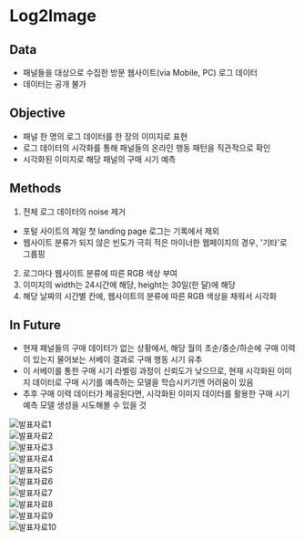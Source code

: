 # Log2Image

## Data
* 패널들을 대상으로 수집한 방문 웹사이트(via Mobile, PC) 로그 데이터
* 데이터는 공개 불가

## Objective
* 패널 한 명의 로그 데이터를 한 장의 이미지로 표현
* 로그 데이터의 시각화를 통해 패널들의 온라인 행동 패턴을 직관적으로 확인
* 시각화된 이미지로 해당 패널의 구매 시기 예측

## Methods
1. 전체 로그 데이터의 noise 제거
 * 포털 사이트의 제일 첫 landing page 로그는 기록에서 제외
 * 웹사이트 분류가 되지 않은 빈도가 극히 적은 마이너한 웹페이지의 경우, '기타'로 그룹핑
2. 로그마다 웹사이트 분류에 따른 RGB 색상 부여
2. 이미지의 width는 24시간에 해당, height는 30일(한 달)에 해당
3. 해당 날짜의 시간별 칸에, 웹사이트의 분류에 따른 RGB 색상을 채워서 시각화

## In Future
* 현재 패널들의 구매 데이터가 없는 상황에서, 해당 월의 초순/중순/하순에 구매 이력이 있는지 물어보는 서베이 결과로 구매 행동 시기 유추
* 이 서베이를 통한 구매 시기 라벨링 과정이 신뢰도가 낮으므로, 현재 시각화된 이미지 데이터로 구매 시기를 예측하는 모델을 학습시키기엔 어려움이 있음
* 추후 구매 이력 데이터가 제공된다면, 시각화된 이미지 데이터를 활용한 구매 시기 예측 모델 생성을 시도해볼 수 있을 것

![발표자료1](img/img1.png)   
![발표자료2](img/img2.png)   
![발표자료3](img/img3.png)   
![발표자료4](img/img4.png)   
![발표자료5](img/img5.png)   
![발표자료6](img/img6.png)   
![발표자료7](img/img7.png)   
![발표자료8](img/img8.png)   
![발표자료9](img/img9.png)   
![발표자료10](img/img10.png)   
